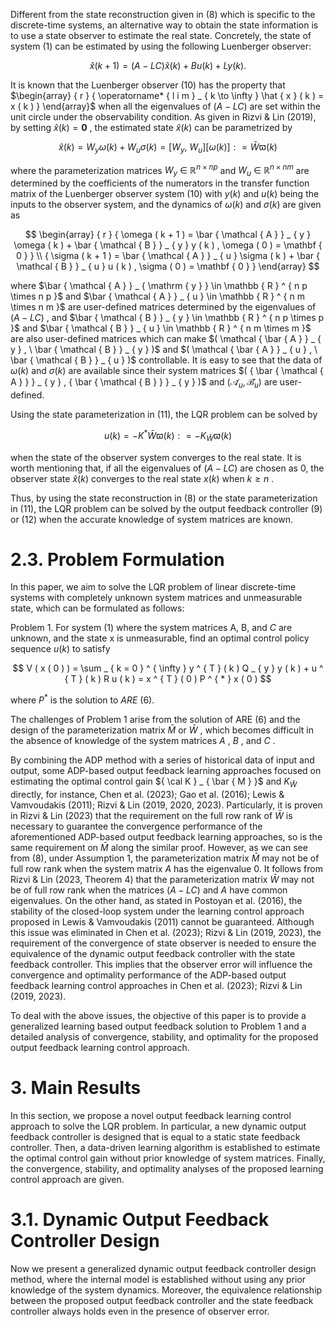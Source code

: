 Different from the state reconstruction given in (8) which is specific to the discrete-time systems, an alternative way to obtain the state information is to use a state observer to estimate the real state. Concretely, the state of system (1) can be estimated by using the following Luenberger observer:  

$$
\hat { x } ( k + 1 ) = ( A - L C ) \hat { x } ( k ) + B u ( k ) + L y ( k ) .
$$  

It is known that the Luenberger observer (10) has the property that $\begin{array} { r } { \operatorname* { l i m } _ { k \to \infty } \hat { x } ( k ) = x ( k ) } \end{array}$ when all the eigenvalues of $( A - L C )$ are set within the unit circle under the observability condition. As given in Rizvi & Lin (2019), by setting ${ \hat { x } } ( k ) = \mathbf { 0 }$ , the estimated state ${ \hat { x } } ( k )$ can be parametrized by  

$$
{ \hat { x } } ( k ) = W _ { y } \omega ( k ) + W _ { u } \sigma ( k ) = \left[ W _ { y } , \ W _ { u } \right] { \bigg [ } { \omega ( k ) } { \bigg ] } : = { \bar { W } } \varpi ( k )
$$  

where the parameterization matrices $W _ { y } ~ \in ~ \mathbb { R } ^ { n \times n p }$ and $W _ { u } \ \in$ $\mathbb { R } ^ { n \times n m }$ are determined by the coefficients of the numerators in the transfer function matrix of the Luenberger observer system (10) with $y ( k )$ and $u ( k )$ being the inputs to the observer system, and the dynamics of $\omega ( k )$ and $\sigma ( k )$ are given as  

$$
\begin{array} { r } { \omega ( k + 1 ) = \bar { \mathcal { A } } _ { y } \omega ( k ) + \bar { \mathcal { B } } _ { y } y ( k ) , \omega ( 0 ) = \mathbf { 0 } } \\ { \sigma ( k + 1 ) = \bar { \mathcal { A } } _ { u } \sigma ( k ) + \bar { \mathcal { B } } _ { u } u ( k ) , \sigma ( 0 ) = \mathbf { 0 } } \end{array}
$$  

where $\bar { \mathcal { A } } _ { \mathrm { y } } \in \mathbb { R } ^ { n p \times n p }$ and $\bar { \mathcal { A } } _ { u } \in \mathbb { R } ^ { n m \times n m }$ are user-defined matrices determined by the eigenvalues of $( A - L C )$ , and $\bar { \mathcal { B } } _ { y } \in \mathbb { R } ^ { n p \times p }$ and $\bar { \mathcal { B } } _ { u } \in \mathbb { R } ^ { n m \times m }$ are also user-defined matrices which can make $( \mathcal { \bar { A } } _ { y } , \ \bar { \mathcal { B } } _ { y } )$ and $( \mathcal { \bar { A } } _ { u } , \ \bar { \mathcal { B } } _ { u } )$ controllable. It is easy to see that the data of $\omega ( k )$ and $\sigma ( k )$ are available since their system matrices $( { \bar { \mathcal { A } } } _ { y } , { \bar { \mathcal { B } } } _ { y } )$ and $( \mathcal { \bar { A } } _ { u } , \mathcal { \bar { B } } _ { u } )$ are user-defined.  

Using the state parameterization in (11), the LQR problem can be solved by  

$$
u ( k ) = - K ^ { * } \bar { W } \varpi ( k ) : = - K _ { \bar { W } } \varpi ( k )
$$  

when the state of the observer system converges to the real state. It is worth mentioning that, if all the eigenvalues of $( A - L C )$ are chosen as 0, the observer state ${ \hat { x } } ( k )$ converges to the real state $x ( k )$ when $k \geq n$ .  

Thus, by using the state reconstruction in (8) or the state parameterization in (11), the LQR problem can be solved by the output feedback controller (9) or (12) when the accurate knowledge of system matrices are known.  

# 2.3. Problem Formulation  

In this paper, we aim to solve the LQR problem of linear discrete-time systems with completely unknown system matrices and unmeasurable state, which can be formulated as follows:  

Problem 1. For system (1) where the system matrices A, B, and $C$ are unknown, and the state x is unmeasurable, find an optimal control policy sequence $u ( k )$ to satisfy  

$$
V ( x ( 0 ) ) = \sum _ { k = 0 } ^ { \infty } y ^ { T } ( k ) Q _ { y } y ( k ) + u ^ { T } ( k ) R u ( k ) = x ^ { T } ( 0 ) P ^ { * } x ( 0 )
$$  

where $P ^ { * }$ is the solution to $A R E$ (6).  

The challenges of Problem 1 arise from the solution of ARE (6) and the design of the parameterization matrix $\bar { M }$ or $\bar { W }$ , which becomes difficult in the absence of knowledge of the system matrices $A$ , $B$ , and $C$ .  

By combining the ADP method with a series of historical data of input and output, some ADP-based output feedback learning approaches focused on estimating the optimal control gain ${ \cal K } _ { \bar { M } }$ and $K _ { \bar { W } }$ directly, for instance, Chen et al. (2023); Gao et al. (2016); Lewis $\&$ Vamvoudakis (2011); Rizvi & Lin (2019, 2020, 2023). Particularly, it is proven in Rizvi & Lin (2023) that the requirement on the full row rank of $\bar { W }$ is necessary to guarantee the convergence performance of the aforementioned ADP-based output feedback learning approaches, so is the same requirement on $\bar { M }$ along the similar proof. However, as we can see from (8), under Assumption 1, the parameterization matrix $\bar { M }$ may not be of full row rank when the system matrix $A$ has the eigenvalue 0. It follows from Rizvi & Lin (2023, Theorem 4) that the parameterization matrix $\bar { W }$ may not be of full row rank when the matrices $( A - L C )$ and $A$ have common eigenvalues. On the other hand, as stated in Postoyan et al. (2016), the stability of the closed-loop system under the learning control approach proposed in Lewis & Vamvoudakis (2011) cannot be guaranteed. Although this issue was eliminated in Chen et al. (2023); Rizvi & Lin (2019, 2023), the requirement of the convergence of state observer is needed to ensure the equivalence of the dynamic output feedback controller with the state feedback controller. This implies that the observer error will influence the convergence and optimality performance of the ADP-based output feedback learning control approaches in Chen et al. (2023); Rizvi & Lin (2019, 2023).  

To deal with the above issues, the objective of this paper is to provide a generalized learning based output feedback solution to Problem 1 and a detailed analysis of convergence, stability, and optimality for the proposed output feedback learning control approach.  

# 3. Main Results  

In this section, we propose a novel output feedback learning control approach to solve the LQR problem. In particular, a new dynamic output feedback controller is designed that is equal to a static state feedback controller. Then, a data-driven learning algorithm is established to estimate the optimal control gain without prior knowledge of system matrices. Finally, the convergence, stability, and optimality analyses of the proposed learning control approach are given.  

# 3.1. Dynamic Output Feedback Controller Design  

Now we present a generalized dynamic output feedback controller design method, where the internal model is established without using any prior knowledge of the system dynamics. Moreover, the equivalence relationship between the proposed output feedback controller and the state feedback controller always holds even in the presence of observer error.  